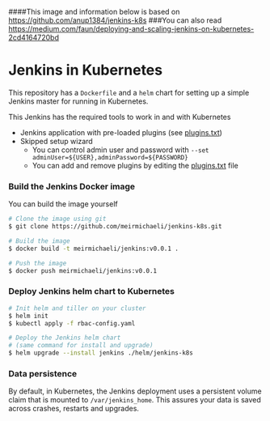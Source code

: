 ####This image and information below is based on https://github.com/anup1384/jenkins-k8s
###You can also read https://medium.com/faun/deploying-and-scaling-jenkins-on-kubernetes-2cd4164720bd
# Jenkins in Kubernetes
This repository has a `Dockerfile` and a `helm` chart for setting up a simple Jenkins master for running in Kubernetes.

This Jenkins has the required tools to work in and with Kubernetes
- Jenkins application with pre-loaded plugins (see [plugins.txt](plugins.txt))
- Skipped setup wizard
  - You can control admin user and password with `--set adminUser=${USER},adminPassword=${PASSWORD}`
  - You can add and remove plugins by editing the [plugins.txt](plugins.txt) file


### Build the Jenkins Docker image
You can build the image yourself
```bash
# Clone the image using git
$ git clone https://github.com/meirmichaeli/jenkins-k8s.git

# Build the image
$ docker build -t meirmichaeli/jenkins:v0.0.1 .

# Push the image
$ docker push meirmichaeli/jenkins:v0.0.1
```

### Deploy Jenkins helm chart to Kubernetes
```bash
# Init helm and tiller on your cluster
$ helm init
$ kubectl apply -f rbac-config.yaml

# Deploy the Jenkins helm chart
# (same command for install and upgrade)
$ helm upgrade --install jenkins ./helm/jenkins-k8s
```

### Data persistence
By default, in Kubernetes, the Jenkins deployment uses a persistent volume claim that is mounted to `/var/jenkins_home`.
This assures your data is saved across crashes, restarts and upgrades.   

